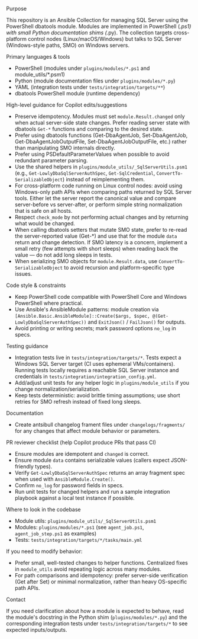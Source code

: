 Purpose

This repository is an Ansible Collection for managing SQL Server using the PowerShell dbatools module. Modules are implemented in PowerShell (*.ps1) with small Python documentation shims (*.py). The collection targets cross-platform control nodes (Linux/macOS/Windows) but talks to SQL Server (Windows-style paths, SMO) on Windows servers.

Primary languages & tools

- PowerShell (modules under `plugins/modules/*.ps1` and module_utils/*.psm1)
- Python (module documentation files under `plugins/modules/*.py`)
- YAML (integration tests under `tests/integration/targets/**`)
- dbatools PowerShell module (runtime dependency)

High-level guidance for Copilot edits/suggestions

- Preserve idempotency. Modules must set `module.Result.changed` only when actual server-side state changes. Prefer reading server state with dbatools `Get-*` functions and comparing to the desired state.
- Prefer using dbatools functions (Get-DbaAgentJob, Set-DbaAgentJob, Get-DbaAgentJobOutputFile, Set-DbaAgentJobOutputFile, etc.) rather than manipulating SMO internals directly.
- Prefer using PSDefaultParameterValues when possible to avoid redundant parameter parsing.
- Use the shared helpers in `plugins/module_utils/_SqlServerUtils.psm1` (e.g., `Get-LowlyDbaSqlServerAuthSpec`, `Get-SqlCredential`, `ConvertTo-SerializableObject`) instead of reimplementing them.
- For cross-platform code running on Linux control nodes: avoid using Windows-only path APIs when comparing paths returned by SQL Server tools. Either let the server report the canonical value and compare server-before vs server-after, or perform simple string normalization that is safe on all hosts.
- Respect `check_mode` by not performing actual changes and by returning what would be changed.
- When calling dbatools setters that mutate SMO state, prefer to re-read the server-reported value (Get-*) and use that for the module `data` return and change detection. If SMO latency is a concern, implement a small retry (few attempts with short sleeps) when reading back the value — do not add long sleeps in tests.
- When serializing SMO objects for `module.Result.data`, use `ConvertTo-SerializableObject` to avoid recursion and platform-specific type issues.

Code style & constraints

- Keep PowerShell code compatible with PowerShell Core and Windows PowerShell where practical.
- Use Ansible's AnsibleModule patterns: module creation via `[Ansible.Basic.AnsibleModule]::Create($args, $spec, @(Get-LowlyDbaSqlServerAuthSpec))` and `ExitJson()` / `FailJson()` for outputs.
- Avoid printing or writing secrets; mark password options `no_log` in specs.

Testing guidance

- Integration tests live in `tests/integration/targets/*`. Tests expect a Windows SQL Server target (CI uses ephemeral VMs/containers). Running tests locally requires a reachable SQL Server instance and credentials in `tests/integration/integration_config.yml`.
- Add/adjust unit tests for any helper logic in `plugins/module_utils` if you change normalization/serialization.
- Keep tests deterministic: avoid brittle timing assumptions; use short retries for SMO refresh instead of fixed long sleeps.

Documentation

- Create antsibull changelog frament files under `changelogs/fragments/` for any changes that affect module behavior or parameters.

PR reviewer checklist (help Copilot produce PRs that pass CI)

- Ensure modules are idempotent and `changed` is correct.
- Ensure module `data` contains serializable values (callers expect JSON-friendly types).
- Verify `Get-LowlyDbaSqlServerAuthSpec` returns an array fragment spec when used with `AnsibleModule.Create()`.
- Confirm `no_log` for password fields in specs.
- Run unit tests for changed helpers and run a sample integration playbook against a local test instance if possible.

Where to look in the codebase

- Module utils: `plugins/module_utils/_SqlServerUtils.psm1`
- Modules: `plugins/modules/*.ps1` (see `agent_job.ps1`, `agent_job_step.ps1` as examples)
- Tests: `tests/integration/targets/*/tasks/main.yml`

If you need to modify behavior:

- Prefer small, well-tested changes to helper functions. Centralized fixes in `module_utils` avoid repeating logic across many modules.
- For path comparisons and idempotency: prefer server-side verification (Get after Set) or minimal normalization, rather than heavy OS-specific path APIs.

Contact

If you need clarification about how a module is expected to behave, read the module's docstring in the Python shim (`plugins/modules/*.py`) and the corresponding integration tests under `tests/integration/targets/*` to see expected inputs/outputs.
